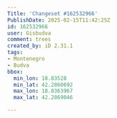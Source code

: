 ```yaml
---
Title: 'Changeset #162532966'
PublishDate: 2025-02-15T11:42:25Z
id: 162532966
user: Gisbudva
comment: trees
created_by: iD 2.31.1
tags:
- Montenegro
- Budva
bbox:
  min_lon: 18.83528
  min_lat: 42.2860692
  max_lon: 18.8363967
  max_lat: 42.2869046

---
```

